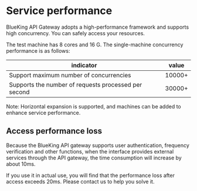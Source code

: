 # Service performance

BlueKing API Gateway adopts a high-performance framework and supports high concurrency. You can safely access your resources.

The test machine has 8 cores and 16 G. The single-machine concurrency performance is as follows:

indicator | value
--- | ---
Support maximum number of concurrencies | 10000+
Supports the number of requests processed per second | 30000+

Note: Horizontal expansion is supported, and machines can be added to enhance service performance.

## Access performance loss

Because the BlueKing API gateway supports user authentication, frequency verification and other functions, when the interface provides external services through the API gateway, the time consumption will increase by about 10ms.

If you use it in actual use, you will find that the performance loss after access exceeds 20ms. Please contact us to help you solve it.